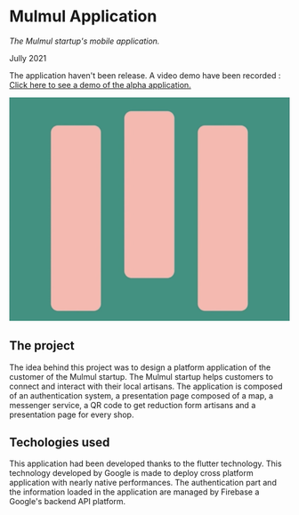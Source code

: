 # Mulmul Application
*The Mulmul startup's mobile application.*

Jully 2021

The application haven't been release. A video demo have been recorded : [Click here to see a demo of the alpha application.](/project_4.mp4)

![Mulmul logo](/project_4.jpg)

## The project
The idea behind this project was to design a platform application of the customer of the Mulmul startup.
The Mulmul startup helps customers to connect and interact with their local artisans.
The application is composed of an authentication system, a presentation page composed of a map, a messenger service, a QR code to get reduction form artisans and a presentation page for every shop.

## Techologies used
This application had been developed thanks to the flutter technology. This technology developed by Google is made to deploy cross platform application with nearly native performances.
The authentication part and the information loaded in the application are managed by Firebase a Google's backend API platform. 
